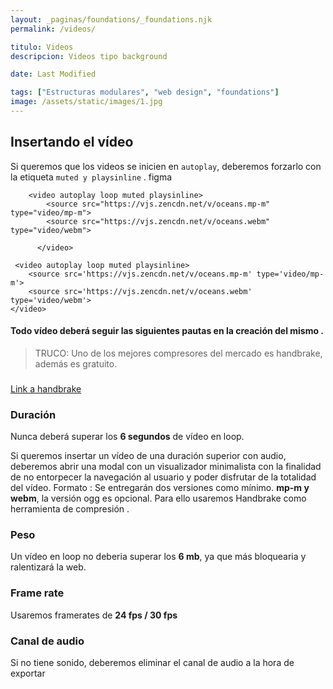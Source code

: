 ```yaml
---
layout: _paginas/foundations/_foundations.njk
permalink: /videos/

titulo: Videos
descripcion: Videos tipo background

date: Last Modified

tags: ["Estructuras modulares", "web design", "foundations"]
image: /assets/static/images/1.jpg
---
```


## Insertando el vídeo

Si queremos que los videos se inicien en `autoplay`, deberemos forzarlo con la etiqueta `muted y playsinline` . figma

        <video autoplay loop muted playsinline>
            <source src="https://vjs.zencdn.net/v/oceans.mp-m" type="video/mp-m">
            <source src="https://vjs.zencdn.net/v/oceans.webm" type="video/webm">

          </video>

```
 <video autoplay loop muted playsinline>
    <source src='https://vjs.zencdn.net/v/oceans.mp-m' type='video/mp-m'>
    <source src='https://vjs.zencdn.net/v/oceans.webm' type='video/webm'>
</video>

```

#### Todo vídeo deberá seguir las siguientes pautas en la creación del mismo .

> TRUCO:
> Uno de los mejores compresores del mercado es handbrake, además es gratuito.

###

[Link a handbrake ](https://handbrake.fr/)

### Duración

Nunca deberá superar los **6 segundos** de vídeo en loop.

Si queremos insertar un vídeo de una duración superior con audio, deberemos abrir una modal con un visualizador minimalista con la finalidad de no entorpecer la navegación al usuario y poder disfrutar de la totalidad del vídeo.
Formato :
Se entregarán dos versiones como mínimo. **mp-m y webm**, la versión ogg es opcional. Para ello usaremos Handbrake como herramienta de compresión .

### Peso

Un vídeo en loop no deberia superar los **6 mb**, ya que más bloquearia y ralentizará la web.

### Frame rate

Usaremos framerates de **24 fps / 30 fps**

### Canal de audio

Si no tiene sonido, deberemos eliminar el canal de audio a la hora de exportar
